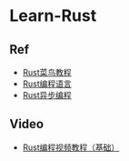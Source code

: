# Learn-Rust

## Ref

- [Rust菜鸟教程](https://www.runoob.com/rust/rust-tutorial.html)
- [Rust编程语言](https://learnku.com/docs/rust-lang/2018/ch00-00-introduction/4492)
- [Rust异步编程](https://learnku.com/docs/async-book/2018/why_async/4787)

## Video

- [Rust编程视频教程（基础）](https://www.bilibili.com/video/BV1xJ411B79h?p=14)